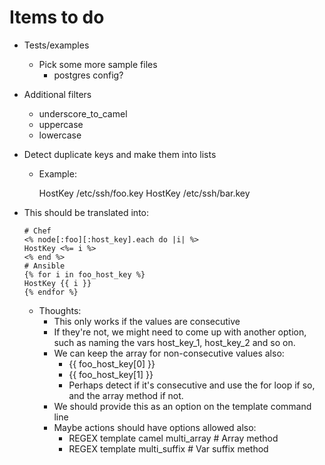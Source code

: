 # Items to do

 * Tests/examples
   * Pick some more sample files
     * postgres config?
 * Additional filters
   * underscore_to_camel
   * uppercase
   * lowercase
 * Detect duplicate keys and make them into lists
   * Example:

        HostKey /etc/ssh/foo.key
        HostKey /etc/ssh/bar.key

  * This should be translated into:

        # Chef
        <% node[:foo][:host_key].each do |i| %>
        HostKey <%= i %>
        <% end %>
        # Ansible
        {% for i in foo_host_key %}
        HostKey {{ i }}
        {% endfor %}

    * Thoughts:
      * This only works if the values are consecutive
      * If they're not, we might need to come up with another option, such
        as naming the vars host_key_1, host_key_2 and so on.
      * We can keep the array for non-consecutive values also:
        * {{ foo_host_key[0] }}
        * {{ foo_host_key[1] }}
        * Perhaps detect if it's consecutive and use the for loop if so, and
          the array method if not.
      * We should provide this as an option on the template command line
      * Maybe actions should have options allowed also:
        * REGEX template camel multi_array # Array method
        * REGEX template multi_suffix # Var suffix method
